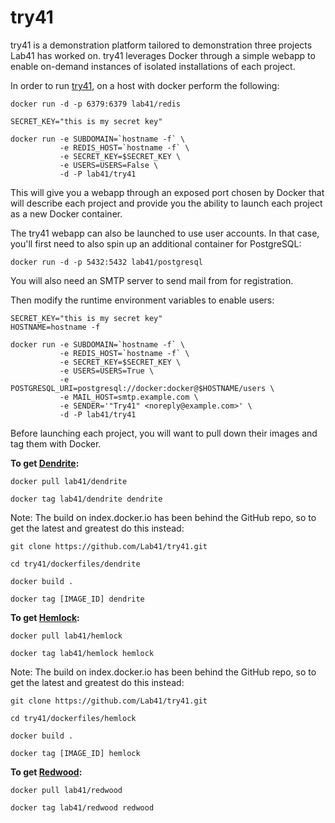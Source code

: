 try41
==============

try41 is a demonstration platform tailored to demonstration three projects Lab41 has worked on.  try41 leverages Docker through a simple webapp to enable on-demand instances of isolated installations of each project.

In order to run [try41](https://github.com/Lab41/try41), on a host with docker perform the following:

```
docker run -d -p 6379:6379 lab41/redis
```

```
SECRET_KEY="this is my secret key"

docker run -e SUBDOMAIN=`hostname -f` \
           -e REDIS_HOST=`hostname -f` \
           -e SECRET_KEY=$SECRET_KEY \
           -e USERS=USERS=False \
           -d -P lab41/try41
```

This will give you a webapp through an exposed port chosen by Docker that will describe each project and provide you the ability to launch each project as a new Docker container.

The try41 webapp can also be launched to use user accounts.  In that case, you'll first need to also spin up an additional container for PostgreSQL:

```
docker run -d -p 5432:5432 lab41/postgresql
```

You will also need an SMTP server to send mail from for registration.

Then modify the runtime environment variables to enable users:

```
SECRET_KEY="this is my secret key"
HOSTNAME=hostname -f

docker run -e SUBDOMAIN=`hostname -f` \
           -e REDIS_HOST=`hostname -f` \
           -e SECRET_KEY=$SECRET_KEY \
           -e USERS=USERS=True \
           -e POSTGRESQL_URI=postgresql://docker:docker@$HOSTNAME/users \
           -e MAIL_HOST=smtp.example.com \
           -e SENDER='"Try41" <noreply@example.com>' \
           -d -P lab41/try41
```

Before launching each project, you will want to pull down their images and tag them with Docker.

**To get [Dendrite](https://github.com/Lab41/Dendrite):**
```
docker pull lab41/dendrite

docker tag lab41/dendrite dendrite
```

Note: The build on index.docker.io has been behind the GitHub repo, so to get the latest and greatest do this instead:

```
git clone https://github.com/Lab41/try41.git

cd try41/dockerfiles/dendrite

docker build .

docker tag [IMAGE_ID] dendrite
```

**To get [Hemlock](https://github.com/Lab41/Hemlock):**
```
docker pull lab41/hemlock

docker tag lab41/hemlock hemlock
```

Note: The build on index.docker.io has been behind the GitHub repo, so to get the latest and greatest do this instead:

```
git clone https://github.com/Lab41/try41.git

cd try41/dockerfiles/hemlock

docker build .

docker tag [IMAGE_ID] hemlock
```

**To get [Redwood](https://github.com/Lab41/Redwood):**
```
docker pull lab41/redwood

docker tag lab41/redwood redwood
```
